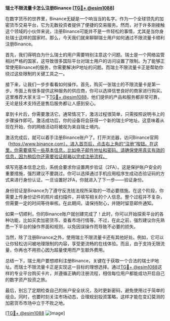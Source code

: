 **瑞士不限流量卡怎么注册Binance [[TG💪+ @esim1088](https://t.me/s/esim1088)]**

在数字货币的世界里，Binance无疑是一个响当当的名字。作为一个全球领先的加密货币交易平台，它为无数投资者提供了便捷的交易服务。然而，对于许多刚接触这个领域的小伙伴来说，注册Binance可能并不是一件轻松的事情，尤其是当你身处瑞士这样的国家时。那么，今天我们就来聊聊瑞士用户如何通过不限流量卡顺利注册Binance。

首先，我们得明白为什么瑞士的用户需要特别注意这个问题。瑞士是一个网络监管相对严格的国家，这导致很多国际平台对瑞士用户的访问设置了限制。为了能够正常使用Binance的服务，你需要解决IP地址的问题。而瑞士不限流量卡正是帮助你绕过这些限制的关键工具之一。

接下来，让我们一步步看看如何操作。首先，购买一张瑞士的不限流量卡是第一步。市面上有很多提供这种服务的供应商，你可以选择信誉良好的商家进行购买。这里推荐大家关注一下[TG💪+ @esim1088](https://t.me/s/esim1088)，他们提供的产品和服务都非常可靠，无论是技术支持还是售后服务都让人感到安心。

拿到卡片后，你需要激活它。通常情况下，激活过程很简单，只需按照说明书上的步骤操作即可。激活成功后，你的设备将会获得一个新的瑞士IP地址。这意味着从现在开始，你的网络活动将被视为来自瑞士境内。

激活完成后，就可以着手注册Binance账户了。打开浏览器，访问Binance官网（https://www.binance.com）。进入首页后，点击右上角的“注册”按钮。在这里，你需要填写一些基本信息，比如电子邮件地址和密码。请确保使用真实有效的信息，因为稍后你还需要验证邮箱以完成注册流程。

填写完基本信息之后，系统会要求你设置两步验证（2FA）。这是保护账户安全的重要措施，强烈建议不要跳过。你可以选择通过手机应用程序生成动态验证码的方式来进行身份认证。一旦设置好2FA，你就进入了下一步——验证身份。

身份验证是Binance为了遵守反洗钱法规所采取的一项必要措施。在这个阶段，你需要上传身份证件的照片或扫描件，并填写相关的个人信息。整个过程并不复杂，但需要一定的时间等待审核。在此期间，请保持耐心，并随时留意邮件通知。

如果一切顺利，你的Binance账户就创建完成了！此时，你可以开始探索平台的各种功能，比如买卖加密货币、查看市场行情等。不过，在此之前，强烈建议你先熟悉一下平台的操作界面和规则，以免因误操作而导致不必要的损失。

当然，除了注册Binance之外，使用瑞士不限流量卡还有其他好处。例如，它可以让你轻松访问被地理限制的内容，享受更流畅的在线体验。而且，由于支持无限流量，你再也不用担心因为超量使用而产生额外费用。

总结一下，瑞士用户要想顺利注册Binance，关键在于获取一个合法的瑞士IP地址。而瑞士不限流量卡正是实现这一目标的理想选择。通过[TG💪+ @esim1088](https://t.me/s/esim1088)这样的专业平台购买卡片，并遵循正确的注册流程，相信每位用户都能成功开启自己的数字资产投资之旅。

最后，别忘了定期检查自己的账户安全状况，及时更新密码，避免使用过于简单的组合。同时，也要时刻关注市场动态，合理规划投资策略，这样才能在变幻莫测的加密货币市场中立于不败之地。

[[TG💪+ @esim1088](https://t.me/s/esim1088) ![Image](https://i.postimg.cc/4NQfJmqS/Snipaste-2025-05-13-00-14-12.png)]